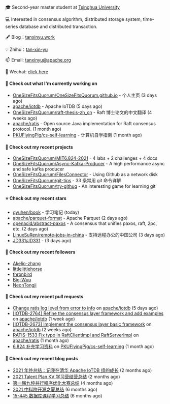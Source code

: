 🎓 Second-year master student at [Tsinghua University](https://www.tsinghua.edu.cn/)

💻 Interested in consensus algorithm, distributed storage system, time-series database and distributed transaction.

🖋 Blog：[tanxinyu.work](https://tanxinyu.work)

💡 Zhihu：[tan-xin-yu](https://www.zhihu.com/people/tan-xin-yu-22)

📫 Email: [tanxinyu@apache.org](mailto:tanxinyu@apache.org)

💬 Wechat: [click here](https://github.com/LebronAl/LebronAl/issues/1)

#### 👷 Check out what I'm currently working on

- [OneSizeFitsQuorum/OneSizeFitsQuorum.github.io](https://github.com/OneSizeFitsQuorum/OneSizeFitsQuorum.github.io) - 个人主页 (3 days ago)
- [apache/iotdb](https://github.com/apache/iotdb) - Apache IoTDB (5 days ago)
- [OneSizeFitsQuorum/raft-thesis-zh_cn](https://github.com/OneSizeFitsQuorum/raft-thesis-zh_cn) - Raft 博士论文的中文翻译 (4 weeks ago)
- [apache/ratis](https://github.com/apache/ratis) - Open source Java implementation for Raft consensus protocol. (1 month ago)
- [PKUFlyingPig/cs-self-learning](https://github.com/PKUFlyingPig/cs-self-learning) - 计算机自学指南 (1 month ago)

#### 🌱 Check out my recent projects

- [OneSizeFitsQuorum/MIT6.824-2021](https://github.com/OneSizeFitsQuorum/MIT6.824-2021) - 4 labs &#43; 2 challenges &#43; 4 docs
- [OneSizeFitsQuorum/Async-Kafka-Producer](https://github.com/OneSizeFitsQuorum/Async-Kafka-Producer) - A high performance async and safe kafka producer
- [OneSizeFitsQuorum/FilesConnector](https://github.com/OneSizeFitsQuorum/FilesConnector) - Using Github as a network disk
- [OneSizeFitsQuorum/git-tips](https://github.com/OneSizeFitsQuorum/git-tips) - 33 条常用 git 命令详解
- [OneSizeFitsQuorum/try-githug](https://github.com/OneSizeFitsQuorum/try-githug) - An interesting game for learning git

#### ⭐ Check out my recent stars

- [qyuhen/book](https://github.com/qyuhen/book) - 学习笔记 (today)
- [apache/parquet-format](https://github.com/apache/parquet-format) - Apache Parquet (2 days ago)
- [openacid/abstract-paxos](https://github.com/openacid/abstract-paxos) - A consensus that unifies paxos, raft, 2pc, etc. (2 days ago)
- [LinuxSuRen/remote-jobs-in-china](https://github.com/LinuxSuRen/remote-jobs-in-china) - 支持远程办公的中国公司 (3 days ago)
- [JD331/JD331](https://github.com/JD331/JD331) -  (3 days ago)

#### 👯 Check out my recent followers

- [Akelio-zhang](https://github.com/Akelio-zhang)
- [littlelittlehorse](https://github.com/littlelittlehorse)
- [thronbird](https://github.com/thronbird)
- [Big-Wuu](https://github.com/Big-Wuu)
- [NeonTongji](https://github.com/NeonTongji)

#### 🔨 Check out my recent pull requests

- [Change ratis log level from error to info](https://github.com/apache/iotdb/pull/5346) on [apache/iotdb](https://github.com/apache/iotdb) (5 days ago)
- [[IOTDB-2764] Refine the consensus layer framework and add examples](https://github.com/apache/iotdb/pull/5277) on [apache/iotdb](https://github.com/apache/iotdb) (1 week ago)
- [[IOTDB-2673] Implement the consensus layer basic framework](https://github.com/apache/iotdb/pull/5204) on [apache/iotdb](https://github.com/apache/iotdb) (2 weeks ago)
- [RATIS-1533 Fix typo in RaftClientImpl and RaftServerImpl](https://github.com/apache/ratis/pull/609) on [apache/ratis](https://github.com/apache/ratis) (1 month ago)
- [6.824 补充学习资料](https://github.com/PKUFlyingPig/cs-self-learning/pull/53) on [PKUFlyingPig/cs-self-learning](https://github.com/PKUFlyingPig/cs-self-learning) (1 month ago)

#### 📜 Check out my recent blog posts

- [2021 年终总结：记我在清华 Apache IoTDB 组的成长](https://tanxinyu.work/2021-annual-summary/) (2 months ago)
- [2021 Talent Plan KV 学习营结营总结](https://tanxinyu.work/tinykv/) (2 months ago)
- [第一届九坤并行程序优化大赛总结](https://tanxinyu.work/jiu-kun-parallel-program-optimization-contest/) (4 months ago)
- [2021 中科院开源之夏总结](https://tanxinyu.work/2021-summer-of-code/) (6 months ago)
- [15-445 数据库课程学习总结](https://tanxinyu.work/15-445/) (6 months ago)
